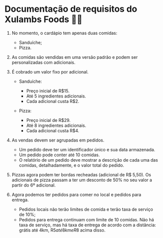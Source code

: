 ﻿# Documentação de requisitos do Xulambs Foods 🍔🍕

1. No momento, o cardápio tem apenas duas comidas:
    - Sanduíche;
    - Pizza.

1.  As comidas são vendidas em uma versão padrão e podem ser personalizadas com adicionais.

1. É cobrado um valor fixo por adicional.
    - Sanduíche:
      - Preço inicial de R$15.
      - Até 5 ingredientes adicionais.
      - Cada adicional custa R$2.

    - Pizza:
      - Preço inicial de R$29.
      - Até 8 ingredientes adicionais.
      - Cada adicional custa R$4.
    
1. As vendas devem ser agrupadas em pedidos.
    - Um pedido deve ter um identificador único e sua data armazenada.
    - Um pedido pode conter até 10 comidas. 
    - O relatório de um pedido deve mostrar a descrição de cada uma das comidas, detalhadamente, e o valor total do pedido.

1. Pizzas agora podem ter bordas recheadas (adicional de R$ 5,50). Os adicionais de pizza passam a ter um desconto de 50% no seu valor a partir do 6º adicional.

1. Agora podemos ter pedidos para comer no local e pedidos para entrega. 
    - Pedidos locais não terão limites de comida e terão taxa de serviço de 10%;
    - Pedidos para entrega continuam com limite de 10 comidas. Não há taxa de serviço, mas há taxa de entrega de acordo com a distância: grátis até 4km, R$5 até 8km e R$8 acima disso. 
